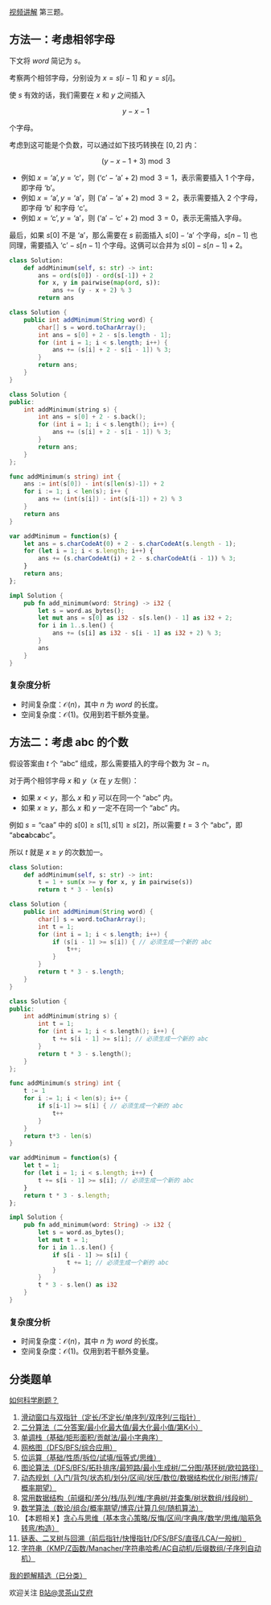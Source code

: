 [视频讲解](https://www.bilibili.com/video/BV1ng4y1T7QA/) 第三题。

## 方法一：考虑相邻字母

下文将 $\textit{word}$ 简记为 $s$。

考察两个相邻字母，分别设为 $x=s[i-1]$ 和 $y=s[i]$。

使 $s$ 有效的话，我们需要在 $x$ 和 $y$ 之间插入

$$
y-x-1
$$

个字母。

考虑到这可能是个负数，可以通过如下技巧转换在 $[0,2]$ 内：

$$
(y-x-1+3)\bmod 3
$$

- 例如 $x=\text{`a'},y=\text{`c'}$，则 $(\text{`c'}-\text{`a'}+2)\bmod 3 = 1$，表示需要插入 $1$ 个字母，即字母 $\text{`b'}$。
- 例如 $x=\text{`a'},y=\text{`a'}$，则 $(\text{`a'}-\text{`a'}+2)\bmod 3 = 2$，表示需要插入 $2$ 个字母，即字母 $\text{`b'}$ 和字母 $\text{`c'}$。
- 例如 $x=\text{`c'},y=\text{`a'}$，则 $(\text{`a'}-\text{`c'}+2)\bmod 3 = 0$，表示无需插入字母。

最后，如果 $s[0]$ 不是 $\text{`a'}$，那么需要在 $s$ 前面插入 $s[0]-\text{`a'}$ 个字母，$s[n-1]$ 也同理，需要插入 $\text{`c'}-s[n-1]$ 个字母。这俩可以合并为 $s[0]-s[n-1]+2$。

```py [sol-Python3]
class Solution:
    def addMinimum(self, s: str) -> int:
        ans = ord(s[0]) - ord(s[-1]) + 2
        for x, y in pairwise(map(ord, s)):
            ans += (y - x + 2) % 3
        return ans
```

```java [sol-Java]
class Solution {
    public int addMinimum(String word) {
        char[] s = word.toCharArray();
        int ans = s[0] + 2 - s[s.length - 1];
        for (int i = 1; i < s.length; i++) {
            ans += (s[i] + 2 - s[i - 1]) % 3;
        }
        return ans;
    }
}
```

```cpp [sol-C++]
class Solution {
public:
    int addMinimum(string s) {
        int ans = s[0] + 2 - s.back();
        for (int i = 1; i < s.length(); i++) {
            ans += (s[i] + 2 - s[i - 1]) % 3;
        }
        return ans;
    }
};
```

```go [sol-Go]
func addMinimum(s string) int {
	ans := int(s[0]) - int(s[len(s)-1]) + 2
	for i := 1; i < len(s); i++ {
		ans += (int(s[i]) - int(s[i-1]) + 2) % 3
	}
	return ans
}
```

```js [sol-JavaScript]
var addMinimum = function(s) {
    let ans = s.charCodeAt(0) + 2 - s.charCodeAt(s.length - 1);
    for (let i = 1; i < s.length; i++) {
        ans += (s.charCodeAt(i) + 2 - s.charCodeAt(i - 1)) % 3;
    }
    return ans;
};
```

```rust [sol-Rust]
impl Solution {
    pub fn add_minimum(word: String) -> i32 {
        let s = word.as_bytes();
        let mut ans = s[0] as i32 - s[s.len() - 1] as i32 + 2;
        for i in 1..s.len() {
            ans += (s[i] as i32 - s[i - 1] as i32 + 2) % 3;
        }
        ans
    }
}
```

### 复杂度分析

- 时间复杂度：$\mathcal{O}(n)$，其中 $n$ 为 $\textit{word}$ 的长度。
- 空间复杂度：$\mathcal{O}(1)$。仅用到若干额外变量。

## 方法二：考虑 abc 的个数

假设答案由 $t$ 个 $\text{``abc''}$ 组成，那么需要插入的字母个数为 $3t-n$。

对于两个相邻字母 $x$ 和 $y$（$x$ 在 $y$ 左侧）：

- 如果 $x<y$，那么 $x$ 和 $y$ 可以在同一个 $\text{``abc''}$ 内。
- 如果 $x\ge y$，那么 $x$ 和 $y$ 一定不在同一个 $\text{``abc''}$ 内。

例如 $s=\text{``caa''}$ 中的 $s[0]\ge s[1], s[1]\ge s[2]$，所以需要 $t=3$ 个 $\text{``abc''}$，即 $\text{``ab}\textbf{ca}\text{bc}\textbf{a}\text{bc''}$。

所以 $t$ 就是 $x\ge y$ 的次数加一。

```py [sol-Python3]
class Solution:
    def addMinimum(self, s: str) -> int:
        t = 1 + sum(x >= y for x, y in pairwise(s))
        return t * 3 - len(s)
```

```java [sol-Java]
class Solution {
    public int addMinimum(String word) {
        char[] s = word.toCharArray();
        int t = 1;
        for (int i = 1; i < s.length; i++) {
            if (s[i - 1] >= s[i]) { // 必须生成一个新的 abc
                t++;
            }
        }
        return t * 3 - s.length;
    }
}
```

```cpp [sol-C++]
class Solution {
public:
    int addMinimum(string s) {
        int t = 1;
        for (int i = 1; i < s.length(); i++) {
            t += s[i - 1] >= s[i]; // 必须生成一个新的 abc
        }
        return t * 3 - s.length();
    }
};
```

```go [sol-Go]
func addMinimum(s string) int {
	t := 1
	for i := 1; i < len(s); i++ {
		if s[i-1] >= s[i] { // 必须生成一个新的 abc
			t++
		}
	}
	return t*3 - len(s)
}
```

```js [sol-JavaScript]
var addMinimum = function(s) {
    let t = 1;
    for (let i = 1; i < s.length; i++) {
        t += s[i - 1] >= s[i]; // 必须生成一个新的 abc
    }
    return t * 3 - s.length;
};
```

```rust [sol-Rust]
impl Solution {
    pub fn add_minimum(word: String) -> i32 {
        let s = word.as_bytes();
        let mut t = 1;
        for i in 1..s.len() {
            if s[i - 1] >= s[i] {
                t += 1; // 必须生成一个新的 abc
            }
        }
        t * 3 - s.len() as i32
    }
}
```

### 复杂度分析

- 时间复杂度：$\mathcal{O}(n)$，其中 $n$ 为 $\textit{word}$ 的长度。
- 空间复杂度：$\mathcal{O}(1)$。仅用到若干额外变量。

## 分类题单

[如何科学刷题？](https://leetcode.cn/circle/discuss/RvFUtj/)

1. [滑动窗口与双指针（定长/不定长/单序列/双序列/三指针）](https://leetcode.cn/circle/discuss/0viNMK/)
2. [二分算法（二分答案/最小化最大值/最大化最小值/第K小）](https://leetcode.cn/circle/discuss/SqopEo/)
3. [单调栈（基础/矩形面积/贡献法/最小字典序）](https://leetcode.cn/circle/discuss/9oZFK9/)
4. [网格图（DFS/BFS/综合应用）](https://leetcode.cn/circle/discuss/YiXPXW/)
5. [位运算（基础/性质/拆位/试填/恒等式/思维）](https://leetcode.cn/circle/discuss/dHn9Vk/)
6. [图论算法（DFS/BFS/拓扑排序/最短路/最小生成树/二分图/基环树/欧拉路径）](https://leetcode.cn/circle/discuss/01LUak/)
7. [动态规划（入门/背包/状态机/划分/区间/状压/数位/数据结构优化/树形/博弈/概率期望）](https://leetcode.cn/circle/discuss/tXLS3i/)
8. [常用数据结构（前缀和/差分/栈/队列/堆/字典树/并查集/树状数组/线段树）](https://leetcode.cn/circle/discuss/mOr1u6/)
9. [数学算法（数论/组合/概率期望/博弈/计算几何/随机算法）](https://leetcode.cn/circle/discuss/IYT3ss/)
10. 【本题相关】[贪心与思维（基本贪心策略/反悔/区间/字典序/数学/思维/脑筋急转弯/构造）](https://leetcode.cn/circle/discuss/g6KTKL/)
11. [链表、二叉树与回溯（前后指针/快慢指针/DFS/BFS/直径/LCA/一般树）](https://leetcode.cn/circle/discuss/K0n2gO/)
12. [字符串（KMP/Z函数/Manacher/字符串哈希/AC自动机/后缀数组/子序列自动机）](https://leetcode.cn/circle/discuss/SJFwQI/)

[我的题解精选（已分类）](https://github.com/EndlessCheng/codeforces-go/blob/master/leetcode/SOLUTIONS.md)

欢迎关注 [B站@灵茶山艾府](https://space.bilibili.com/206214)
